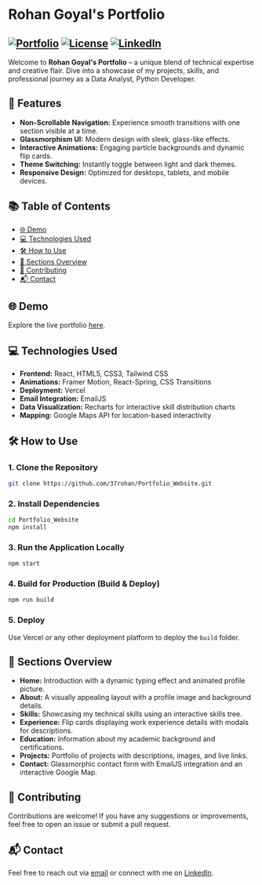 # Rohan Goyal's Portfolio

[![Portfolio](https://img.shields.io/badge/Portfolio-React-blue)](https://this-is-rohan-goyal.vercel.app/)
[![License](https://img.shields.io/badge/License-MIT-green)](LICENSE)
[![LinkedIn](https://img.shields.io/badge/Connect-LinkedIn-blue)](https://linkedin.com/in/goyal-rohan)
---

Welcome to **Rohan Goyal's Portfolio** – a unique blend of technical expertise and creative flair. Dive into a showcase of my projects, skills, and professional journey as a Data Analyst, Python Developer.

## 🚀 Features

- **Non-Scrollable Navigation:** Experience smooth transitions with one section visible at a time.
- **Glassmorphism UI:** Modern design with sleek, glass-like effects.
- **Interactive Animations:** Engaging particle backgrounds and dynamic flip cards.
- **Theme Switching:** Instantly toggle between light and dark themes.
- **Responsive Design:** Optimized for desktops, tablets, and mobile devices.

## 📚 Table of Contents

- [🌐 Demo](#-demo)
- [💻 Technologies Used](#-technologies-used)
- [🛠️ How to Use](#️-how-to-use)
- [📑 Sections Overview](#-sections-overview)
- [🤝 Contributing](#-contributing)
- [📬 Contact](#-contact)

## 🌐 Demo

Explore the live portfolio [here](https://this-is-rohan-goyal.vercel.app/).

## 💻 Technologies Used

- **Frontend:** React, HTML5, CSS3, Tailwind CSS
- **Animations:** Framer Motion, React-Spring, CSS Transitions
- **Deployment:** Vercel
- **Email Integration:** EmailJS
- **Data Visualization:** Recharts for interactive skill distribution charts
- **Mapping:** Google Maps API for location-based interactivity

## 🛠️ How to Use

### 1. Clone the Repository
```sh
git clone https://github.com/37rohan/Portfolio_Website.git
```

### 2. Install Dependencies
```sh
cd Portfolio_Website
npm install
```

### 3. Run the Application Locally
```sh
npm start
```

### 4. Build for Production (Build & Deploy)
```sh
npm run build
```

### 5. Deploy
Use Vercel or any other deployment platform to deploy the `build` folder.

## 📑 Sections Overview

- **Home:** Introduction with a dynamic typing effect and animated profile picture.
- **About:** A visually appealing layout with a profile image and background details.
- **Skills:** Showcasing my technical skills using an interactive skills tree.
- **Experience:** Flip cards displaying work experience details with modals for descriptions.
- **Education:** Information about my academic background and certifications.
- **Projects:** Portfolio of projects with descriptions, images, and live links.
- **Contact:** Glassmorphic contact form with EmailJS integration and an interactive Google Map.

## 🤝 Contributing

Contributions are welcome! If you have any suggestions or improvements, feel free to open an issue or submit a pull request.

## 📬 Contact

Feel free to reach out via [email](https://this-is-rohan-goyal.vercel.app/connect) or connect with me on [LinkedIn](https://linkedin.com/in/goyal-rohan).
